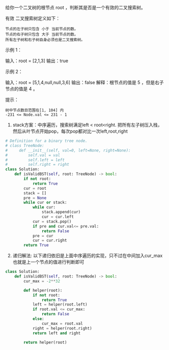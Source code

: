 给你一个二叉树的根节点 root ，判断其是否是一个有效的二叉搜索树。

有效 二叉搜索树定义如下：

    节点的左子树只包含 小于 当前节点的数。
    节点的右子树只包含 大于 当前节点的数。
    所有左子树和右子树自身必须也是二叉搜索树。

 



示例 1：

输入：root = [2,1,3]
输出：true

示例 2：

输入：root = [5,1,4,null,null,3,6]
输出：false
解释：根节点的值是 5 ，但是右子节点的值是 4 。

 

提示：

    树中节点数目范围在[1, 104] 内
    -231 <= Node.val <= 231 - 1



1. stack方案：中序遍历，搜索树满足left < root<right. 把所有左子树压入栈，然后从叶节点开始pop，每次pop都对比一次left,root,right

```python
# Definition for a binary tree node.
# class TreeNode:
#     def __init__(self, val=0, left=None, right=None):
#         self.val = val
#         self.left = left
#         self.right = right
class Solution:
    def isValidBST(self, root: TreeNode) -> bool:
        if not root:
            return True 
        cur = root 
        stack = []
        pre = None 
        while cur or stack:
            while cur:
                stack.append(cur)
                cur = cur.left 
            cur = stack.pop() 
            if pre and cur.val<= pre.val:
                return False 
            pre = cur
            cur = cur.right 
        return True 
```



2. 递归解法: 以下递归依旧是上面中序遍历的实现，只不过在中间加入cur_max也就是上一个节点的值进行判断即可

```python
class Solution:
    def isValidBST(self, root: TreeNode) -> bool:
        cur_max = -2**32

        def helper(root):
            if not root:
                return True 
            left = helper(root.left)
            if root.val <= cur_max:
                return False 
            else:
                cur_max = root.val 
            right = helper(root.right)
            return left and right 

        return helper(root)
```

